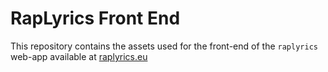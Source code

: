 # RapLyrics Front End

This repository contains the assets used for the front-end
of the `raplyrics` web-app available at [raplyrics.eu](https://raplyrics.eu)